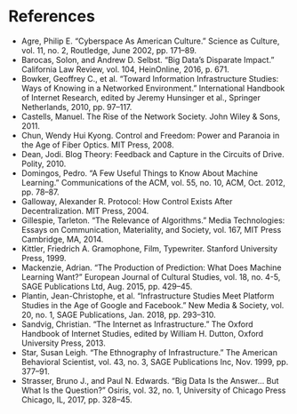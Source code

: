 # References

* Agre, Philip E. “Cyberspace As American Culture.” Science as Culture, vol. 11, no. 2, Routledge, June 2002, pp. 171–89.
* Barocas, Solon, and Andrew D. Selbst. “Big Data’s Disparate Impact.” California Law Review, vol. 104, HeinOnline, 2016, p. 671.
* Bowker, Geoffrey C., et al. “Toward Information Infrastructure Studies: Ways of Knowing in a Networked Environment.” International Handbook of Internet Research, edited by Jeremy Hunsinger et al., Springer Netherlands, 2010, pp. 97–117.
* Castells, Manuel. The Rise of the Network Society. John Wiley & Sons, 2011.
* Chun, Wendy Hui Kyong. Control and Freedom: Power and Paranoia in the Age of Fiber Optics. MIT Press, 2008.
* Dean, Jodi. Blog Theory: Feedback and Capture in the Circuits of Drive. Polity, 2010.
* Domingos, Pedro. “A Few Useful Things to Know About Machine Learning.” Communications of the ACM, vol. 55, no. 10, ACM, Oct. 2012, pp. 78–87.
* Galloway, Alexander R. Protocol: How Control Exists After Decentralization. MIT Press, 2004.
* Gillespie, Tarleton. “The Relevance of Algorithms.” Media Technologies: Essays on Communication, Materiality, and Society, vol. 167, MIT Press Cambridge, MA, 2014.
* Kittler, Friedrich A. Gramophone, Film, Typewriter. Stanford University Press, 1999.
* Mackenzie, Adrian. “The Production of Prediction: What Does Machine Learning Want?” European Journal of Cultural Studies, vol. 18, no. 4-5, SAGE Publications Ltd, Aug. 2015, pp. 429–45.
* Plantin, Jean-Christophe, et al. “Infrastructure Studies Meet Platform Studies in the Age of Google and Facebook.” New Media & Society, vol. 20, no. 1, SAGE Publications, Jan. 2018, pp. 293–310.
* Sandvig, Christian. “The Internet as Infrastructure.” The Oxford Handbook of Internet Studies, edited by William H. Dutton, Oxford University Press, 2013.
* Star, Susan Leigh. “The Ethnography of Infrastructure.” The American Behavioral Scientist, vol. 43, no. 3, SAGE Publications Inc, Nov. 1999, pp. 377–91.
* Strasser, Bruno J., and Paul N. Edwards. “Big Data Is the Answer… But What Is the Question?” Osiris, vol. 32, no. 1, University of Chicago Press Chicago, IL, 2017, pp. 328–45.